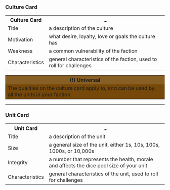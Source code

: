 ### Culture Card

<table>
    <tr>
      <th>Culture Card</th>
      <th>...</th>
        </tr>
    <tr>
      <td>Title</td>
      <td>a description of the culture</td>
        </tr>
    <tr>
      <td>Motivation</td>
      <td>what desire, loyalty, love or goals the culture has</td>
        </tr>
    <tr>
      <td>Weakness</td>
      <td>a common vulnerability of the faction</td>
        </tr>
    <tr>
      <td>Characteristics</td>
      <td>general characteristics of the faction, used to roll for challenges</td>
        </tr>
</table>


<table>
    <tr>
    <th style="background-color: #875e24ff;";>(!) Universal</th>
    </tr>
    <tr>
    <td style="background-color:#764809ff;";>The qualities on the culture card apply to, and can be used by, all the units in your faction.</td>
    </tr>
    </table>

---

### Unit Card

<table>
    <tr>
      <th>Unit Card</th>
      <th>...</th>
        </tr>
    <tr>
      <td>Title</td>
      <td>a description of the unit</td>
        </tr>
    <td>Size</td>
      <td>a general size of the unit, either 1s, 10s, 100s, 1000s, or 10,000s</td>
        </tr>
    <td>Integrity</td>
      <td>a number that represents the health, morale and affects the dice pool size of your unit</td>
        <tr>
      <td>Characteristics</td>
      <td>general characteristics of the unit, used to roll for challenges</td>
        </tr>
</table>
